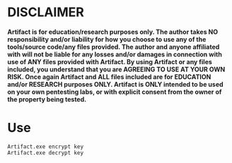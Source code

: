 # DISCLAIMER
**Artifact is for education/research purposes only. The author takes NO responsibility and/or liability for how you choose to use any of the tools/source code/any files provided.
The author and anyone affiliated with will not be liable for any losses and/or damages in connection with use of ANY files provided with Artifact.
By using Artifact or any files included, you understand that you are AGREEING TO USE AT YOUR OWN RISK. Once again Artifact and ALL files included are for EDUCATION and/or RESEARCH purposes ONLY.
Artifact is ONLY intended to be used on your own pentesting labs, or with explicit consent from the owner of the property being tested.** 

# Use
```
Artifact.exe encrypt key
Artifact.exe decrypt key
```
